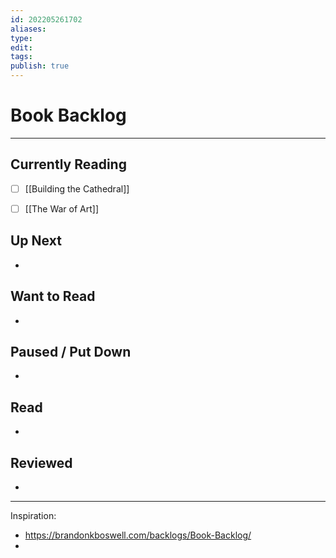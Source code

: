 ```yaml
---
id: 202205261702
aliases:
type: 
edit: 
tags: 
publish: true
---
```

# Book Backlog
----

## Currently Reading
- [ ] [[Building the Cathedral]]
- [ ] [[The War of Art]]


## Up Next
- 


## Want to Read
- 


## Paused / Put Down
- 


## Read
- 


## Reviewed
- 


----

Inspiration:
- https://brandonkboswell.com/backlogs/Book-Backlog/
- 